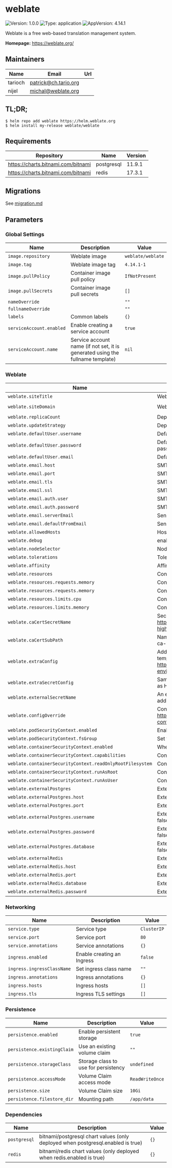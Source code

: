 # weblate

![Version: 1.0.0](https://img.shields.io/badge/Version-1.0.0-informational?style=flat-square) ![Type: application](https://img.shields.io/badge/Type-application-informational?style=flat-square) ![AppVersion: 4.14.1](https://img.shields.io/badge/AppVersion-4.14.1-informational?style=flat-square)

Weblate is a free web-based translation management system.

**Homepage:** <https://weblate.org/>

## Maintainers

| Name    | Email                  | Url |
| ------- | ---------------------- | --- |
| tarioch | <patrick@ch.tario.org> |     |
| nijel   | <michal@weblate.org>   |     |

## TL;DR;

```console
$ helm repo add weblate https://helm.weblate.org
$ helm install my-release weblate/weblate
```

## Requirements

| Repository                         | Name       | Version |
| ---------------------------------- | ---------- | ------- |
| https://charts.bitnami.com/bitnami | postgresql | 11.9.1  |
| https://charts.bitnami.com/bitnami | redis      | 17.3.1  |

## Migrations

See [migration.md](migration.md)

<!--
Parameters generated using bitnami-labs/readme-generator-for-helm
https://github.com/bitnami-labs/readme-generator-for-helm
-->

## Parameters

### Global Settings

| Name                     | Description                                                                    | Value             |
| ------------------------ | ------------------------------------------------------------------------------ | ----------------- |
| `image.repository`       | Weblate image                                                                  | `weblate/weblate` |
| `image.tag`              | Weblate image tag                                                              | `4.14.1-1`        |
| `image.pullPolicy`       | Container image pull policy                                                    | `IfNotPresent`    |
| `image.pullSecrets`      | Container image pull secrets                                                   | `[]`              |
| `nameOverride`           |                                                                                | `""`              |
| `fullnameOverride`       |                                                                                | `""`              |
| `labels`                 | Common labels                                                                  | `{}`              |
| `serviceAccount.enabled` | Enable creating a service account                                              | `true`            |
| `serviceAccount.name`    | Service account name (if not set, it is generated using the fullname template) | `nil`             |

### Weblate

| Name                                                      | Description                                                                                                                                                                  | Value                 |
| --------------------------------------------------------- | ---------------------------------------------------------------------------------------------------------------------------------------------------------------------------- | --------------------- |
| `weblate.siteTitle`                                       | Weblate site title                                                                                                                                                           | `Weblate`             |
| `weblate.siteDomain`                                      | Weblate site domain                                                                                                                                                          | `chart-example.local` |
| `weblate.replicaCount`                                    | Deployment replica count                                                                                                                                                     | `1`                   |
| `weblate.updateStrategy`                                  | Deployment update strategy                                                                                                                                                   | `Recreate`            |
| `weblate.defaultUser.username`                            | Default admin username                                                                                                                                                       | `admin`               |
| `weblate.defaultUser.password`                            | Default admin password (leave empty to generate a random password)                                                                                                           | `""`                  |
| `weblate.defaultUser.email`                               | Default admin email                                                                                                                                                          | `""`                  |
| `weblate.email.host`                                      | SMTP server host                                                                                                                                                             | `""`                  |
| `weblate.email.port`                                      | SMTP server port                                                                                                                                                             | `587`                 |
| `weblate.email.tls`                                       | SMTP enable TLS (do not turn on when weblate.email.ssl is on)                                                                                                                | `true`                |
| `weblate.email.ssl`                                       | SMTP enable SSL (do not turn on when weblate.email.tls is on)                                                                                                                | `false`               |
| `weblate.email.auth.user`                                 | SMTP username                                                                                                                                                                | `""`                  |
| `weblate.email.auth.password`                             | SMTP password                                                                                                                                                                | `""`                  |
| `weblate.email.serverEmail`                               | Sender email for outgoing error emails                                                                                                                                       | `""`                  |
| `weblate.email.defaultFromEmail`                          | Sender email for outgoing emails                                                                                                                                             | `""`                  |
| `weblate.allowedHosts`                                    | Hosts that are allowed to connect                                                                                                                                            | `*`                   |
| `weblate.debug`                                           | enable debugging                                                                                                                                                             | `0`                   |
| `weblate.nodeSelector`                                    | Node Selector                                                                                                                                                                | `{}`                  |
| `weblate.tolerations`                                     | Tolerations                                                                                                                                                                  | `[]`                  |
| `weblate.affinity`                                        | Affinity                                                                                                                                                                     | `{}`                  |
| `weblate.resources`                                       | Container resource settings                                                                                                                                                  | `{}`                  |
| `weblate.resources.requests.memory`                       | Container resource requests                                                                                                                                                  | `undefined`           |
| `weblate.resources.requests.memory`                       | Container resource requests                                                                                                                                                  | `undefined`           |
| `weblate.resources.limits.cpu`                            | Container resource limits                                                                                                                                                    | `undefined`           |
| `weblate.resources.limits.memory`                         | Container resource limits                                                                                                                                                    | `undefined`           |
| `weblate.caCertSecretName`                                | Secret containing a custom CA cert bundle to be mounted. See https://docs.weblate.org/en/latest/admin/install.html?highlight=certificates#using-custom-certificate-authority | `""`                  |
| `weblate.caCertSubPath`                                   | Name of the CA cert bundle in the secret, e.g. ca-certificates.crt or ca-bundle.crt                                                                                          | `""`                  |
| `weblate.extraConfig`                                     | Additional (environment) configs. Values will be evaluated as templates. See https://docs.weblate.org/en/latest/admin/install/docker.html#docker-environment                 | `{}`                  |
| `weblate.extraSecretConfig`                               | Same as `extraConfig`, but created as secrets. Values will be evaluated as Helm templates                                                                                    | `{}`                  |
| `weblate.externalSecretName`                              | An external secret, in the same namespace, that will be use to set additional (environment) configs.                                                                         | `""`                  |
| `weblate.configOverride`                                  | Config override. See https://docs.weblate.org/en/latest/admin/install/docker.html#custom-configuration-files                                                                 | `""`                  |
| `weblate.podSecurityContext.enabled`                      | Enable Pod Security Context                                                                                                                                                  | `true`                |
| `weblate.podSecurityContext.fsGroup`                      | Set the Pod Security Context fsGroup                                                                                                                                         | `1000`                |
| `weblate.containerSecurityContext.enabled`                | Whether to enable the Container Security Context                                                                                                                             | `false`               |
| `weblate.containerSecurityContext.capabilities`           | Container Security Context capabilities                                                                                                                                      | `{}`                  |
| `weblate.containerSecurityContext.readOnlyRootFilesystem` | Container Security Context enable read only filesystem                                                                                                                       | `undefined`           |
| `weblate.containerSecurityContext.runAsRoot`              | Container Security Context allow running as root                                                                                                                             | `undefined`           |
| `weblate.containerSecurityContext.runAsUser`              | Container Security Context set run as user                                                                                                                                   | `undefined`           |
| `weblate.externalPostgres`                                | External Postgres settings                                                                                                                                                   | `{}`                  |
| `weblate.externalPostgres.host`                           | External Postgres host (only applied if postgresql.enabled is false)                                                                                                         | `undefined`           |
| `weblate.externalPostgres.port`                           | External Postgres port (only applied if postgresql.enabled is false)                                                                                                         | `undefined`           |
| `weblate.externalPostgres.username`                       | External Postgres username (only applied if postgresql.enabled is false)                                                                                                     | `undefined`           |
| `weblate.externalPostgres.password`                       | External Postgres password (only applied if postgresql.enabled is false)                                                                                                     | `undefined`           |
| `weblate.externalPostgres.database`                       | External Postgres database (only applied if postgresql.enabled is false)                                                                                                     | `undefined`           |
| `weblate.externalRedis`                                   | External Redis settings(only applied if redis.enabled is false)                                                                                                              | `{}`                  |
| `weblate.externalRedis.host`                              | External Redis host                                                                                                                                                          | `undefined`           |
| `weblate.externalRedis.port`                              | External Redis port                                                                                                                                                          | `undefined`           |
| `weblate.externalRedis.database`                          | External Redis database                                                                                                                                                      | `undefined`           |
| `weblate.externalRedis.password`                          | External Redis password                                                                                                                                                      | `undefined`           |

### Networking

| Name                       | Description                | Value       |
| -------------------------- | -------------------------- | ----------- |
| `service.type`             | Service type               | `ClusterIP` |
| `service.port`             | Service port               | `80`        |
| `service.annotations`      | Service annotations        | `{}`        |
| `ingress.enabled`          | Enable creating an Ingress | `false`     |
| `ingress.ingressClassName` | Set ingress class name     | `""`        |
| `ingress.annotations`      | Ingress annotations        | `{}`        |
| `ingress.hosts`            | Ingress hosts              | `[]`        |
| `ingress.tls`              | Ingress TLS settings       | `[]`        |

### Persistence

| Name                        | Description                          | Value           |
| --------------------------- | ------------------------------------ | --------------- |
| `persistence.enabled`       | Enable persistent storage            | `true`          |
| `persistence.existingClaim` | Use an existing volume claim         | `""`            |
| `persistence.storageClass`  | Storage class to use for persistency | `undefined`     |
| `persistence.accessMode`    | Volume Claim access mode             | `ReadWriteOnce` |
| `persistence.size`          | Volume Claim size                    | `10Gi`          |
| `persistence.filestore_dir` | Mounting path                        | `/app/data`     |

### Dependencies

| Name         | Description                                                                     | Value |
| ------------ | ------------------------------------------------------------------------------- | ----- |
| `postgresql` | bitnami/postgresql chart values (only deployed when postgresql.enabled is true) | `{}`  |
| `redis`      | bitnami/redis chart values (only deployed when redis.enabled is true)           | `{}`  |
